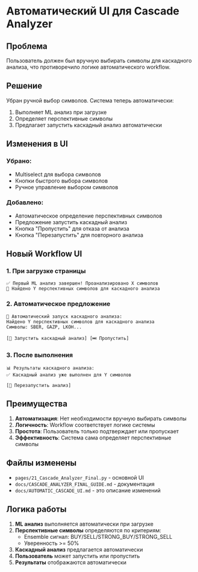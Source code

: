 # Автоматический UI для Cascade Analyzer

## Проблема
Пользователь должен был вручную выбирать символы для каскадного анализа, что противоречило логике автоматического workflow.

## Решение
Убран ручной выбор символов. Система теперь автоматически:
1. Выполняет ML анализ при загрузке
2. Определяет перспективные символы
3. Предлагает запустить каскадный анализ автоматически

## Изменения в UI

### Убрано:
- Multiselect для выбора символов
- Кнопки быстрого выбора символов
- Ручное управление выбором символов

### Добавлено:
- Автоматическое определение перспективных символов
- Предложение запустить каскадный анализ
- Кнопка "Пропустить" для отказа от анализа
- Кнопка "Перезапустить" для повторного анализа

## Новый Workflow UI

### 1. При загрузке страницы
```
✅ Первый ML анализ завершен! Проанализировано X символов
🎯 Найдено Y перспективных символов для каскадного анализа
```

### 2. Автоматическое предложение
```
🚀 Автоматический запуск каскадного анализа:
Найдено Y перспективных символов для каскадного анализа
Символы: SBER, GAZP, LKOH...

[🚀 Запустить каскадный анализ] [⏭️ Пропустить]
```

### 3. После выполнения
```
📊 Результаты каскадного анализа:
✅ Каскадный анализ уже выполнен для Y символов

[🔄 Перезапустить анализ]
```

## Преимущества

1. **Автоматизация**: Нет необходимости вручную выбирать символы
2. **Логичность**: Workflow соответствует логике системы
3. **Простота**: Пользователь только подтверждает или пропускает
4. **Эффективность**: Система сама определяет перспективные символы

## Файлы изменены

- `pages/21_Cascade_Analyzer_Final.py` - основной UI
- `docs/CASCADE_ANALYZER_FINAL_GUIDE.md` - документация
- `docs/AUTOMATIC_CASCADE_UI.md` - это описание изменений

## Логика работы

1. **ML анализ** выполняется автоматически при загрузке
2. **Перспективные символы** определяются по критериям:
   - Ensemble сигнал: BUY/SELL/STRONG_BUY/STRONG_SELL
   - Уверенность >= 50%
3. **Каскадный анализ** предлагается автоматически
4. **Пользователь** может запустить или пропустить
5. **Результаты** отображаются автоматически




